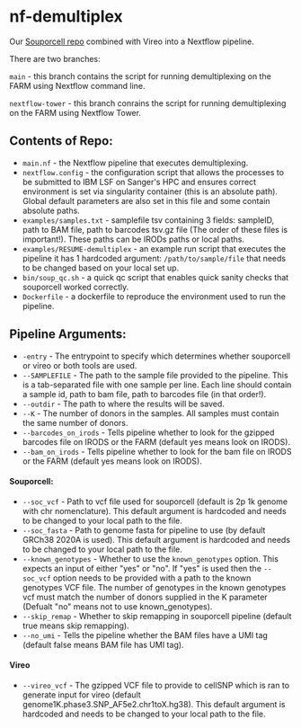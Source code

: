# nf-demultiplex
Our [Souporcell repo](https://github.com/cellgeni/souporcell) combined with Vireo into a Nextflow pipeline.

There are two branches:

`main` - this branch contains the script for running demultiplexing on the FARM using Nextflow command line.

`nextflow-tower` - this branch conrains the script for running demultiplexing on the FARM using Nextflow Tower.

## Contents of Repo:
* `main.nf` - the Nextflow pipeline that executes demultiplexing.
* `nextflow.config` - the configuration script that allows the processes to be submitted to IBM LSF on Sanger's HPC and ensures correct environment is set via singularity container (this is an absolute path). Global default parameters are also set in this file and some contain absolute paths.
* `examples/samples.txt` - samplefile tsv containing 3 fields: sampleID, path to BAM file, path to barcodes tsv.gz file (The order of these files is important!). These paths can be IRODs paths or local paths.
* `examples/RESUME-demultiplex` - an example run script that executes the pipeline it has 1 hardcoded argument: `/path/to/sample/file` that needs to be changed based on your local set up.
* `bin/soup_qc.sh` - a quick qc script that enables quick sanity checks that souporcell worked correctly.
* `Dockerfile` - a dockerfile to reproduce the environment used to run the pipeline.

## Pipeline Arguments:
* `-entry` - The entrypoint to specify which determines whether souporcell or vireo or both tools are used.
* `--SAMPLEFILE` - The path to the sample file provided to the pipeline. This is a tab-separated file with one sample per line. Each line should contain a sample id, path to bam file, path to barcodes file (in that order!).
* `--outdir` - The path to where the results will be saved.
* `--K` - The number of donors in the samples. All samples must contain the same number of donors.
* `--barcodes_on_irods` - Tells pipeline whether to look for the gzipped barcodes file on IRODS or the FARM (default yes means look on IRODS).
* `--bam_on_irods` - Tells pipeline whether to look for the bam file on IRODS or the FARM (default yes means look on IRODS).
#### Souporcell:
* `--soc_vcf` - Path to vcf file used for souporcell (default is 2p 1k genome with chr nomenclature). This default argument is hardcoded and needs to be changed to your local path to the file. 
* `--soc_fasta` - Path to  genome fasta for pipeline to use (by default GRCh38 2020A is used). This default argument is hardcoded and needs to be changed to your local path to the file. 
* `--known_genotypes` - Whether to use the `known_genotypes` option. This expects an input of either "yes" or "no". If "yes" is used then the `--soc_vcf` option needs to be provided with a path to the known genotypes VCF file. The number of genotypes in the known genotypes vcf must match the number of donors supplied in the K parameter (Defualt "no" means not to use known_genotypes).
* `--skip_remap` - Whether to skip remapping in souporcell pipeline (default true means skip remapping).
* `--no_umi` - Tells the pipeline whether the BAM files have a UMI tag (default false means BAM file has UMI tag).
#### Vireo
* `--vireo_vcf` - The gzipped VCF file to provide to cellSNP which is ran to generate input for vireo (default genome1K.phase3.SNP_AF5e2.chr1toX.hg38). This default argument is hardcoded and needs to be changed to your local path to the file. 
